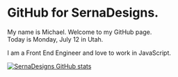 # GitHub for SernaDesigns.

My name is Michael. Welcome to my GitHub page.  
Today is Monday, July 12 in Utah.  

I am a Front End Engineer and love to work in JavaScript.

[![SernaDesigns GitHub stats](https://github-readme-stats.vercel.app/api?username=sernadesigns&count_private=true&show_icons=true&theme=great-gatsby)](https://github.com/sernadesigns/github-readme-stats)

<!--
**sernadesigns/sernadesigns** is a ✨ _special_ ✨ repository because its `README.md` (this file) appears on your GitHub profile.

Here are some ideas to get you started:

- 🔭 I’m currently working on ...
- 🌱 I’m currently learning ...
- 👯 I’m looking to collaborate on ...
- 🤔 I’m looking for help with ...
- 💬 Ask me about ...
- 📫 How to reach me: ...
- 😄 Pronouns: ...
- ⚡ Fun fact: ...
-->